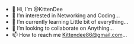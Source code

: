- 👋 Hi, I’m @KittenDee
- 👀 I’m interested in Networking and Coding...
- 🌱 I’m currently learning Little bit of everything...
- 💞️ I’m looking to collaborate on Anything...
- 📫 How to reach me Kittendee86@gmail.com...

<!---
KittenDee/KittenDee is a ✨ special ✨ repository because its `README.md` (this file) appears on your GitHub profile.
You can click the Preview link to take a look at your changes.
--->
